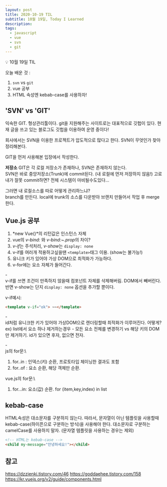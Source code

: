 ```yaml
---
layout: post
title: 2020-10-19 TIL
subtitle: 10월 19일, Today I Learned
description: 
tags:
  - javascript
  - vue
  - svn
  - git
---
```


<p class="callout">💡 10월 19일 TIL </p>

오늘 배운 것 :


1. `svn` vs `git`
2. vue 공부
3. HTML 속성엔 kebab-case를 사용하자!



## 'SVN' vs 'GIT'
익숙한 GIT. 형상관리툴이다. git을 지원해주는 사이트로는 대표적으로 깃헙이 있다. 현재 글을 쓰고 있는 블로그도 깃헙을 이용하여 운영 중이다!

회사에서는 SVN을 이용한 프로젝트가 압도적으로 많다고 한다. SVN이 무엇인가 찾아 정리해본다.

GIT을 먼저 사용해본 입장에서 작성한다.


**저장소**
GIT은 각 로컬 저장소가 존재하나, SVN은 존재하지 않는다.\
SVN은 바로 중앙저장소(Trunk)에 commit된다. (내 로컬에 먼저 저장하지 않음!) 고로 내가 잘못 commit하면? 전체 시스템이 마비될수도있다...

그러면 내 로컬소스를 따로 어떻게 관리하느냐?\
branch를 만든다. local에 trunk의 소스를 다운받아 브랜치 만들어서 작업 후 merge한다.


## Vue.js 공부

1. *new Vue()*의 리턴값은 인스턴스 자체
2. vue의 *v-bind:* 와 *v-bind:~.prop*의 차이?
3. *v-if*는 주석처리, *v-show*는 `display: none`
4. v-if를 여러개 적용하고싶을땐 `<template>`태그 이용. (show는 불가능!)
5. 유니크 키가 있어야 가상 DOM으로 최적화가 가능하다.
6. v-for에는 요소 자체가 들어간다.


\-\
v-if를 쓰면 조건이 만족하지 않을때 컴포넌트 자체를 삭제해버림. DOM에서 빼버린다. 반면 v-show는 단지 `display: none` 옵션을 추가할 뿐이다.

v-if예시:
```html
<template v-if="ok"> ~~</template>
```

\-\
id처럼 유니크한 키가 있어야 가상DOM으로 렌더링할때 최적화가 이루어진다. 어떻게? ex) list에서 요소 하나 제거하는경우 - 모든 요소 전체를 변경하기 vs 해당 키의 DOM만 제거하기. id가 있으면 후자, 없으면 전자.


\-\
js의 for문:\
1. for..in : 인덱스(키) 순환, 프로토타입 체이닝한 결과도 포함
2. for..of : 요소 순환, 해당 객체만 순환.

vue.js의 for문:\
1. for...in: 요소(값) 순환. for (item,key,index) in list

## kebab-case
HTML속성은 대소문자를 구분하지 않는다. 따라서, 문자열이 아닌 템플릿을 사용할때 kebab-case(하이픈으로 구분하는 방식)을 사용해야 한다. 대소문자로 구분하는 camelCase를 사용하지 말자.
(문자열 템플릿을 사용하는 경우는 제외)

```html
<!-- HTML는 kebab-case -->
<child my-message="안녕하세요!"></child>
```



## 참고
https://dzzienki.tistory.com/46
https://goddaehee.tistory.com/158
https://kr.vuejs.org/v2/guide/components.html